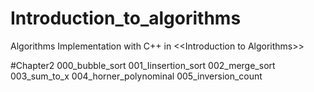 # Introduction_to_algorithms
Algorithms Implementation with C++ in &lt;&lt;Introduction to Algorithms>>

#Chapter2
000_bubble_sort
001_Iinsertion_sort
002_merge_sort
003_sum_to_x
004_horner_polynominal
005_inversion_count
